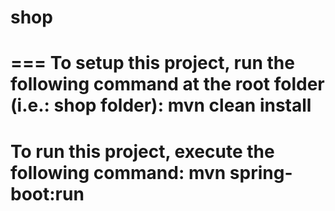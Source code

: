 # shop
===
To setup this project, run the following command at the root folder (i.e.: <b>shop</b> folder):
mvn clean install
===
To run this project, execute the following command:
mvn spring-boot:run
===
